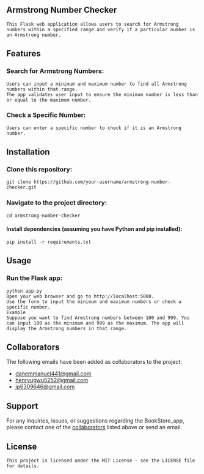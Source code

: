 ## Armstrong Number Checker

    This Flask web application allows users to search for Armstrong numbers within a specified range and verify if a particular number is an Armstrong number.

## Features

### Search for Armstrong Numbers:
    Users can input a minimum and maximum number to find all Armstrong numbers within that range.
    The app validates user input to ensure the minimum number is less than or equal to the maximum number.
### Check a Specific Number:
    Users can enter a specific number to check if it is an Armstrong number.

## Installation

### Clone this repository:
    git clone https://github.com/your-username/armstrong-number-checker.git
### Navigate to the project directory:
    cd armstrong-number-checker
#### Install dependencies (assuming you have Python and pip installed):
    pip install -r requirements.txt

## Usage

### Run the Flask app:
    python app.py
    Open your web browser and go to http://localhost:5000.
    Use the form to input the minimum and maximum numbers or check a specific number.
    Example
    Suppose you want to find Armstrong numbers between 100 and 999. You can input 100 as the minimum and 999 as the maximum. The app will display the Armstrong numbers in that range.

## Collaborators

The following emails have been added as collaborators to the project:

- [danemmanuel441@gmail.com](#collaborators)
- [henryugwu5252@gmail.com](#collaborators)
- [jp6309646@gmail.com](#collaborators)

## Support

For any inquiries, issues, or suggestions regarding the BookStore_app, please contact one of the [collaborators](#collaborators) listed above or send an email.

## License

    This project is licensed under the MIT License - see the LICENSE file for details.
